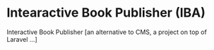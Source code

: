 # Intearactive Book Publisher (IBA)
Interactive Book Publisher [an alternative to CMS, a project on top of Laravel ...]
